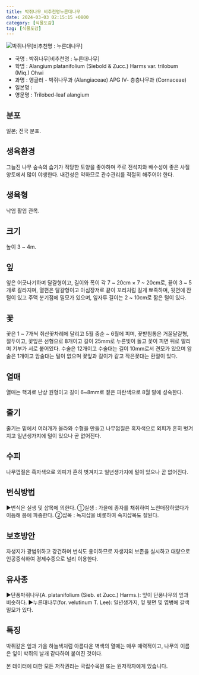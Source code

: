```yaml
---
title: 박쥐나무_비추천명누른대나무
date: 2024-03-03 02:15:15 +0800
category: [식물도감]
tag: [식물도감]
---
```




![박쥐나무[비추천명 : 누른대나무]](/fileUpload/plants/basic/Alangiaceae/Alangium/7192/1_th2.JPG)
- 국명 : 박쥐나무[비추천명 : 누른대나무]
- 학명 : Alangium platanifolium (Siebold & Zucc.) Harms var. trilobum (Miq.) Ohwi
- 과명 : 앵글러 - 박쥐나무과 (Alangiaceae) APG Ⅳ- 층층나무과 (Cornaceae)
- 일본명 : 
- 영문명 : Trilobed-leaf alangium


## 분포
일본; 전국 분포.
## 생육환경
그늘진 나무 숲속의 습기가 적당한 토양을 좋아하며 주로 전석지와 배수성이 좋은 사질양토에서 많이 야생한다. 내건성은 약하므로 관수관리를 적절히 해주어야 한다.
## 생육형
낙엽 활엽 관목. 
## 크기
높이 3 ~ 4m.
## 잎
잎은 어긋나기하며 달걀형이고, 길이와 폭이 각 7 ~ 20cm × 7 ~ 20cm로, 끝이 3 ~ 5개로 갈라지며, 열편은 달걀형이고 아심장저로 끝이 꼬리처럼 길게 뾰족하며, 뒷면에 잔털이 있고 주맥 분기점에 밀모가 있으며, 잎자루 길이는 2 ~ 10cm로 짧은 털이 있다.
## 꽃
꽃은 1 ~ 7개씩 취산꽃차례에 달리고 5월 중순 ~ 6월에 피며, 꽃받침통은 거꿀달걀형, 절두이고, 꽃잎은 선형으로 8개이고 길이 25mm로 누른빛이 돌고 꽃이 피면 뒤로 말리며 기부가 서로 붙어있다.  수술은 12개이고 수술대는 길이 10mm로서 견모가 있으며 암술은 1개이고 암술대는 털이 없으며 꽃잎과 길이가 같고 작은꽃대는 환절이 있다.
## 열매
열매는 핵과로 난상 원형이고 길이 6~8mm로 짙은 파란색으로 8월 말에 성숙한다.
## 줄기
줄기는 밑에서 여러개가 올라와 수형을 만들고 나무껍질은 흑자색으로 외피가 흔히 벗겨지고 일년생가지에 털이 있으나 곧 없어진다.
## 수피
나무껍질은 흑자색으로 외피가 흔히 벗겨지고 일년생가지에 털이 있으나 곧 없어진다.
## 번식방법
▶번식은 실생 및 삽목에 의한다. ①실생 : 가을에 종자를 채취하여 노천매장하였다가 이듬해 봄에 파종한다.②삽목 : 녹지삽을 비롯하여 숙지삽목도 잘된다.
## 보호방안
자생지가 광범위하고 강건하며 번식도 용이하므로 자생지외 보존을 실시하고 대량으로 인공증식하여 경제수종으로 널리 이용한다.
## 유사종
▶단풍박쥐나무(A. platanifolium (Sieb. et Zucc.) Harms.):  잎이 단풍나무의 잎과 비슷하다.▶누른대나무(for. velutinum T. Lee): 일년생가지, 잎 뒷면 및 엽병에 갈색 밀모가 있다.
## 특징
박쥐같은 잎과 가을 하늘색처럼 아름다운 벽색의 열매는 매우 매력적이고, 나무의 이름은 잎이 박쥐의 날개 같다하여 붙여진 것이다.






본 데이터에 대한 모든 저작권리는 국립수목원 또는 원저작자에게 있습니다.
